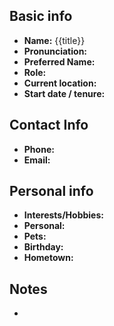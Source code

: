 ## Basic info
- **Name:** {{title}}
- **Pronunciation:** 
- **Preferred Name:** 
- **Role:** 
- **Current location:** 
- **Start date / tenure:** 

## Contact Info
- **Phone:** 
- **Email:** 

## Personal info
- **Interests/Hobbies:** 
- **Personal:** 
- **Pets:** 
- **Birthday:** 
- **Hometown:** 

## Notes
- 